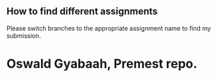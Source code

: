 ## How to find different assignments
Please switch branches to the appropriate assignment name to find my submission.

# Oswald Gyabaah, Premest repo.